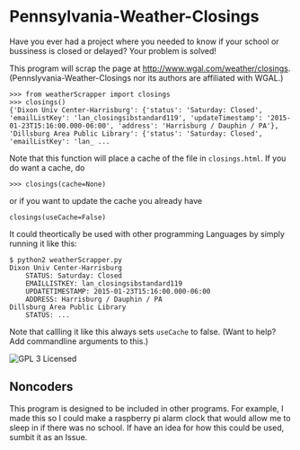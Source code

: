 # Pennsylvania-Weather-Closings
Have you ever had a project where you needed to know if your school or bussiness is closed or delayed? Your problem is solved!

This program will scrap the page at http://www.wgal.com/weather/closings. (Pennslyvania-Weather-Closings nor its authors are affiliated with WGAL.)

```
>>> from weatherScrapper import closings
>>> closings()
{'Dixon Univ Center-Harrisburg': {'status': 'Saturday: Closed', 'emailListKey': 'lan_closingsibstandard119', 'updateTimestamp': '2015-01-23T15:16:00.000-06:00', 'address': 'Harrisburg / Dauphin / PA'}, 'Dillsburg Area Public Library': {'status': 'Saturday: Closed', 'emailListKey': 'lan_ ...
```

Note that this function will place a cache of the file in `closings.html`. If you do want a cache, do

```
>>> closings(cache=None)
```

or if you want to update the cache you already have

```
closings(useCache=False)
```

It could theortically be used with other programming Languages by simply running it like this:

```
$ python2 weatherScrapper.py
Dixon Univ Center-Harrisburg
	STATUS: Saturday: Closed
	EMAILLISTKEY: lan_closingsibstandard119
	UPDATETIMESTAMP: 2015-01-23T15:16:00.000-06:00
	ADDRESS: Harrisburg / Dauphin / PA
Dillsburg Area Public Library
	STATUS: ...
```

Note that callling it like this always sets `useCache` to false. (Want to help? Add commandline arguments to this.)

![GPL 3 Licensed](https://www.gnu.org/graphics/gplv3-127x51.png)

## Noncoders
This program is designed to be included in other programs. For example, I made this so I could make a raspberry pi alarm  clock that would allow me to sleep in if there was no school. If have an idea for how this could be used, sumbit it as an Issue.
